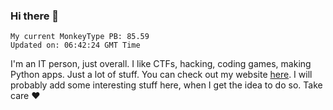 ### Hi there 👋
<!-- PB START -->
```
My current MonkeyType PB: 85.59
Updated on: 06:42:24 GMT Time
```
<!-- PB END -->
I'm an IT person, just overall. I like CTFs, hacking, coding games, making Python apps. Just a lot of stuff.
You can check out my website [here](https://skill3472.github.io/).
I will probably add some interesting stuff here, when I get the idea to do so. Take care ❤️
